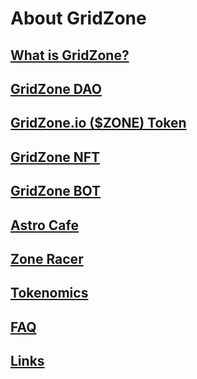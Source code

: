 # About GridZone

## [What is GridZone?](what-is-gridzone.md)

## [GridZone DAO](gridzone-dao.md)

## [GridZone.io ($ZONE) Token](gridzone.io-zone-token.md)

## [GridZone NFT](interactive-3d-nft-art.md)

## [GridZone BOT](./#gridzone-bot)

## [Astro Cafe](gridzone-vr-club-astro-cafe.md)

## [Zone Racer](gridzone-vr-racing-game-zone-racer.md)

## [Tokenomics](tokenomics/)

## [FAQ](../faq.md)

## [Links](../links.md)
